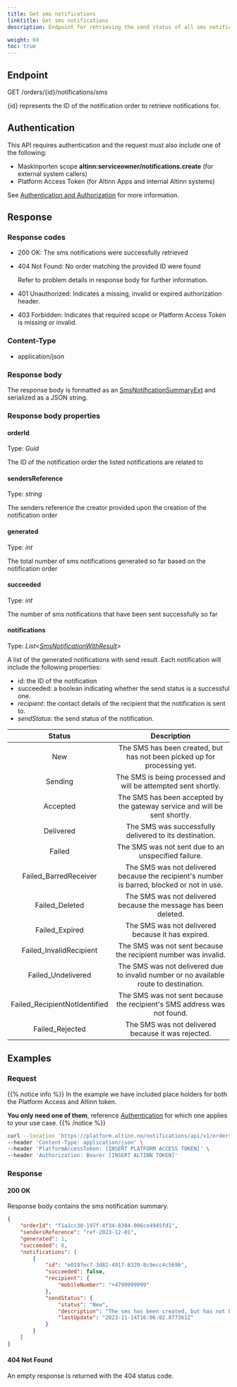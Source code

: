 ```yaml
---
title: Get sms notifications
linktitle: Get sms notifications 
description: Endpoint for retrieving the send status of all sms notifications generated by a notification order.

weight: 60
toc: true
---
```


## Endpoint

GET /orders/{id}/notifications/sms

{id} represents the ID of the notification order to retrieve notifications for.

## Authentication

This API requires authentication and the request must also include one of the following: 
- Maskinporten scope __altinn:serviceowner/notifications.create__ (for external system callers) 
- Platform Access Token (for Altinn Apps and internal Altinn systems)

See [Authentication and Authorization](../../../api/#authentication--authorization) for more information.

## Response

### Response codes
- 200 OK: The sms notifications were successfully retrieved
- 404 Not Found: No order matching the provided ID were found 

  Refer to problem details in response body for further information.
- 401 Unauthorized: Indicates a missing, invalid or expired authorization header.
- 403 Forbidden: Indicates that required scope or Platform Access Token is missing or invalid.

### Content-Type
- application/json

### Response body 
The response body is formatted as an 
[SmsNotificationSummaryExt](https://github.com/Altinn/altinn-notifications/blob/main/src/Altinn.Notifications/Models/SmsNotificationSummaryExt.cs)
and serialized as a JSON string.


### Response body properties

#### orderId
Type: _Guid_

The ID of the notification order the listed notifications are related to

#### sendersReference
Type: _string_

The senders reference the creator provided upon the creation of the notification order

#### generated
Type: _int_

The total number of sms notifications generated so far based on the notification order

#### succeeded
Type: _int_

The number of sms notifications that have been sent successfully so far

#### notifications
Type: _List\<[SmsNotificationWithResult](https://github.com/Altinn/altinn-notifications/blob/main/src/Altinn.Notifications/Models/SmsNotificationWithResultExt.cs)\>_

A list of the generated notifications with send result.
Each notification will include the following properties: 
  - id: the ID of the notification
  - succeeded: a boolean indicating whether the send status is a successful one.
  - _recipient_: the contact details of the recipient that the notification is sent to.
  - _sendStatus_: the send status of the notification. 

| Status                        | Description       |
|:-----------------------------:|:-----------------:|
| New                           | The SMS has been created, but has not been picked up for processing yet. |
| Sending                       | The SMS is being processed and will be attempted sent shortly. |
| Accepted                      | The SMS has been accepted by the gateway service and will be sent shortly. |
| Delivered                     | The SMS was successfully delivered to its destination. |
| Failed                        | The SMS was not sent due to an unspecified failure.|
| Failed_BarredReceiver         | The SMS was not delivered because the recipient's number is barred, blocked or not in use. |
| Failed_Deleted                | The SMS was not delivered because the message has been deleted. |
| Failed_Expired                | The SMS was not delivered because it has expired. |
| Failed_InvalidRecipient       | The SMS was not sent because the recipient number was invalid. |    
| Failed_Undelivered            | The SMS was not delivered due to invalid number or no available route to destination. |
| Failed_RecipientNotIdentified | The SMS was not sent because the recipient's SMS address was not found. |
| Failed_Rejected               | The SMS was not delivered because it was rejected. |


## Examples

### Request
{{% notice info %}}
In the example we have included place holders for both the Platform Access and Altinn token.

__You only need one of them__, reference [Authentication](#authentication) for which one applies to your use case.
{{% /notice %}}


```bash
curl --location 'https://platform.altinn.no/notifications/api/v1/orders/f1a1cc30-197f-4f34-8304-006ce4945fd1/notifications/sms' \
--header 'Content-Type: application/json' \
--header 'PlatformAccessToken: [INSERT PLATFORM ACCESS TOKEN]' \
--header 'Authorization: Bearer [INSERT ALTINN TOKEN]' 
```

### Response

#### 200 OK
Response body contains the sms notification summary.

```json
{
    "orderId": "f1a1cc30-197f-4f34-8304-006ce4945fd1",
    "sendersReference": "ref-2023-12-01",
    "generated": 1,
    "succeeded": 0,
    "notifications": [
        {
            "id": "e0197ec7-3d82-4917-8329-8c9ecc4c569b",
            "succeeded": false,
            "recipient": {
                "mobileNumber": "+4799999999"
            },
            "sendStatus": {
                "status": "New",
                "description": "The sms has been created, but has not been picked up for processing yet.",
                "lastUpdate": "2023-11-14T16:06:02.877361Z"
            }
        }
    ]
}
```

#### 404 Not Found
An empty response is returned with the 404 status code.
